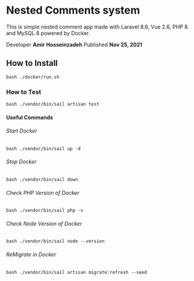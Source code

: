 # Nested Comments system
This is simple nested comment app made with Laravel 8.6, Vue 2.6, PHP 8 and MySQL 8 powered by Docker.

Developer **Amir Hosseinzadeh** Published **Nov 25, 2021**

## How to Install
    bash ./docker/run.sh 

### How to Test 
    bash ./vendor/bin/sail artisan test

#### Useful Commands
###### Start Docker
    bash ./vendor/bin/sail up -d
###### Stop Docker
    bash ./vendor/bin/sail down
###### Check PHP Version of Docker
    bash ./vendor/bin/sail php -v
###### Check Node Version of Docker
    bash ./vendor/bin/sail node --version
###### ReMigrate in Docker
    bash ./vendor/bin/sail artisan migrate:refresh --seed
